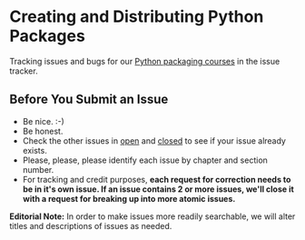 # Creating and Distributing Python Packages

Tracking issues and bugs for our [Python packaging courses](http://twoscoopspress.thinkific.com/collections/packaging) in the issue tracker.

Before You Submit an Issue
----------------------------

* Be nice. :-)
* Be honest.
* Check the other issues in [open](https://github.com/twoscoops/Creating-and-Distributing-Python-Packages?state=open) and [closed](https://github.com/twoscoops/Creating-and-Distributing-Python-Packages/issues?state=closed) to see if your issue already exists.
* Please, please, please identify each issue by chapter and section number. 
* For tracking and credit purposes, **each request for correction needs to be in it's own issue. If an issue contains 2 or more issues, we'll close it with a request for breaking up into more atomic issues.**

**Editorial Note:** In order to make issues more readily searchable, we will alter titles and descriptions of issues as needed.
